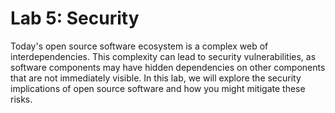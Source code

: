 # Lab 5: Security

Today's open source software ecosystem is a complex web of interdependencies. This complexity can lead to security vulnerabilities, as software components may have hidden dependencies on other components that are not immediately visible. In this lab, we will explore the security implications of open source software and how you might mitigate these risks.



